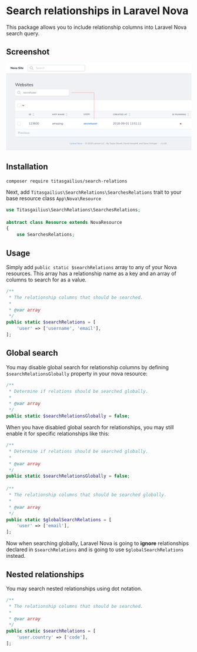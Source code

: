 # Search relationships in Laravel Nova

This package allows you to include relationship columns into Laravel Nova search query.

## Screenshot

![screenshot of the search relations tool](./screenshot.png)

## Installation

```
composer require titasgailius/search-relations
```

Next, add `Titasgailius\SearchRelations\SearchesRelations` trait to your base resource class `App\Nova\Resource`
```php
use Titasgailius\SearchRelations\SearchesRelations;

abstract class Resource extends NovaResource
{
    use SearchesRelations;
```

## Usage

Simply add `public static $searchRelations` array to any of your Nova resources.
This array has a relationship name as a key and an array of columns to search for as a value.
```php
/**
 * The relationship columns that should be searched.
 *
 * @var array
 */
public static $searchRelations = [
    'user' => ['username', 'email'],
];
```

## Global search

You may disable global search for relationship columns by defining `$searchRelationsGlobally` property in your nova resource:

```php
/**
 * Determine if relations should be searched globally.
 *
 * @var array
 */
public static $searchRelationsGlobally = false;
```

When you have disabled global search for relationships, you may still enable it for specific relationships like this:
```php
/**
 * Determine if relations should be searched globally.
 *
 * @var array
 */
public static $searchRelationsGlobally = false;

/**
 * The relationship columns that should be searched globally.
 *
 * @var array
 */
public static $globalSearchRelations = [
    'user' => ['email'],
];

```

Now when searching globally, Laravel Nova is going to **ignore** relationships declared in `$searchRelations` and is going to use `$globalSearchRelations` instead.

## Nested relationships

You may search nested relationships using dot notation.

```php
/**
 * The relationship columns that should be searched.
 *
 * @var array
 */
public static $searchRelations = [
    'user.country' => ['code'],
];
```
